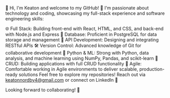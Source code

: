 👋 Hi, I'm Keaton and welcome to my GitHub! 🚀 I'm passionate about technology and coding, showcasing my full-stack experience and software engineering skills:

🌐 Full Stack: Building front-end with React, HTML, and CSS, and back-end with Node.js and Express
💾 Database: Proficient in PostgreSQL for data storage and management
🔗 API Development: Designing and integrating RESTful APIs
🛠️ Version Control: Advanced knowledge of Git for collaborative development
🐍 Python & ML: Strong with Python, data analysis, and machine learning using NumPy, Pandas, and scikit-learn
🔄 CRUD: Building applications with full CRUD functionality
📡 Agile: Comfortable working in Agile environments to deliver scalable, production-ready solutions
Feel free to explore my repositories! Reach out via keatonnordby4@gmail.com or connect on LinkedIn 🔗

Looking forward to collaborating! 🤝
